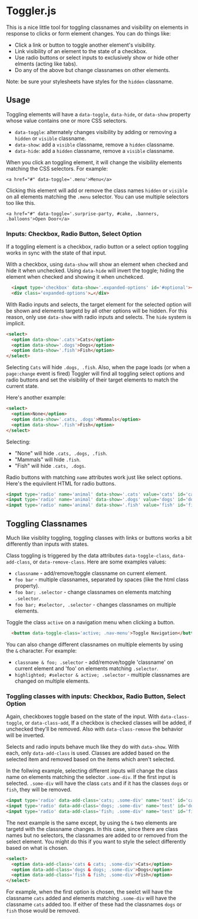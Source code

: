 # Toggler.js

This is a nice little tool for toggling classnames and visibility on
elements in response to clicks or form element changes. You can do things
like:

- Click a link or button to toggle another element's visibility.
- Link visibility of an element to the state of a checkbox.
- Use radio buttons or select inputs to exclusively show or hide other elments (acting like tabs).
- Do any of the above but change classnames on other elements.

Note: be sure your stylesheets have styles for the `hidden` classname.

## Usage

Toggling elements will have a `data-toggle`, `data-hide`, or `data-show` property whose value contains one or more CSS selectors.

- `data-toggle`: alternately changes visibility by adding or removing a `hidden` or `visible` classname.
- `data-show`: add a `visible` classname, remove a `hidden` classname.
- `data-hide`: add a `hidden` classname, remove a `visible` classname.

When you click an toggling element, it will change the visibility elements matching the CSS selectors. For example:

```
<a href="#" data-toggle='.menu'>Menu</a>
```

Clicking this element will add or remove the class names `hidden` or `visible` on all elements matching the `.menu` selector. You can use multiple selectors too like this.

```
<a href="#" data-toggle='.surprise-party, #cake, .banners, .balloons'>Open Door</a>
```

### Inputs: Checkbox, Radio Button, Select Option

If a toggling element is a checkbox, radio button or a select option toggling works in sync with the state of that input.

With a checkbox, using `data-show` will show an element when checked and hide it when unchecked. Using `data-hide` will invert the toggle; hiding the element when checked and showing it when unchekced.

```html
  <input type='checkbox' data-show='.expanded-options' id='#optional'><label for='#optional'>Show options</label>
  <div class='expanded-options'>…</div>
```

With Radio inputs and selects, the target element for the selected option will be shown and elements targetd by all other options will be hidden.
For this reason, only use `data-show` with radio inputs and selects. The `hide` system is implicit.

```html
<select>
  <option data-show='.cats'>Cats</option>
  <option data-show='.dogs'>Dogs</option>
  <option data-show='.fish'>Fish</option>
</select>
```

Selecting `Cats` will hide `.dogs, .fish`. Also, when the page loads (or when a `page:change` event is fired) Toggler will find all toggling select options and radio buttons and set the visibility
of their target elements to match the current state.

Here's another example:

```html
<select>
  <option>None</option>
  <option data-show='.cats, .dogs'>Mammals</option>
  <option data-show='.fish'>Fish</option>
</select>
```

Selecting:

 - "None" will hide `.cats, .dogs, .fish`. 
 - "Mammals" will hide `.fish`.
 - "Fish" will hide `.cats, .dogs`.

Radio buttons with matching `name` attributes work just like select options. Here's the equivilent HTML for radio buttons.

```html
<input type='radio' name='animal' data-show='.cats' value='cats' id='cats'><label for="#cats">Cats</label>
<input type='radio' name='animal' data-show='.dogs' value='dogs' id='dogs'><label for="#dogs">Dogs</label>
<input type='radio' name='animal' data-show='.fish' value='fish' id='fish'><label for="#fish">Fish</label>
```

## Toggling Classnames

Much like visiblity toggling, toggling classes with links or buttons works a bit differently than inputs with states.

Class toggling is triggered by the data attributes `data-toggle-class`, `data-add-class`, or `data-remove-class`. Here are some examples values:

- `classname` - add/remove/toggle classname on current element.
- `foo bar` - multiple classnames, separated by spaces (like the html class property).
- `foo bar; .selector` - change classnames on elements matching `.selector`.
- `foo bar; #selector, .selector` - changes classnames on multiple elements.

Toggle the class `active` on a navigation menu when clicking a button.

```html
  <button data-toggle-class='active; .nav-menu'>Toggle Navigation</button>
```

You can also change different classnames on multiple elements by using the `&` character. For example:

- `classname & foo; .selector` - add/remove/toggle 'classname' on current element and 'foo' on elements matching `.selector`.
- `highlighted; #selector & active; .selector` - multiple classnames are changed on multiple elements.

### Toggling classes with inputs: Checkbox, Radio Button, Select Option

Again, checkboxes toggle based on the state of the input. With `data-class-toggle`, or `data-class-add`, If a checkbox is checked classes will be added, if unchecked they'll be removed. Also with
`data-class-remove` the behavior will be inverted.

Selects and radio inputs behave much like they do with `data-show`. With each, only `data-add-class` is used. Classes are added based on the selected item and removed based on the items which aren't
selected.

In the follwing example, selecting different inputs will change the class name on elements matching the selector `.some-div`. If the first input is selected. `.some-div` will have the class
`cats` and if it has the classes `dogs` or `fish`, they will be removed.

```html
<input type='radio' data-add-class='cats; .some-div' name='test' id='cats'><label for="#cats">Cats</label>
<input type='radio' data-add-class='dogs; .some-div' name='test' id='dogs'><label for="#dogs">Dogs</label>
<input type='radio' data-add-class='fish; .some-div' name='test' id='fish'><label for="#fish">Fish</label>
```

The next example is the same except, by using the `&` two elements are targetd with the classname changes. In this case, since there are class names but no selectors, the classnames are
added to or removed from the select element. You might do this if you want to style the select differently based on what is chosen.

```html
<select>
  <option data-add-class='cats & cats; .some-div'>Cats</option>
  <option data-add-class='dogs & dogs; .some-div'>Dogs</option>
  <option data-add-class='fish & fish; .some-div'>Fish</option>
</select>
```

For example, when the first option is chosen, the seelct will have the classname `cats` added and elements matching `.some-div` will have the classname `cats` added too. If either of these had
the classnames `dogs` or `fish` those would be removed.

